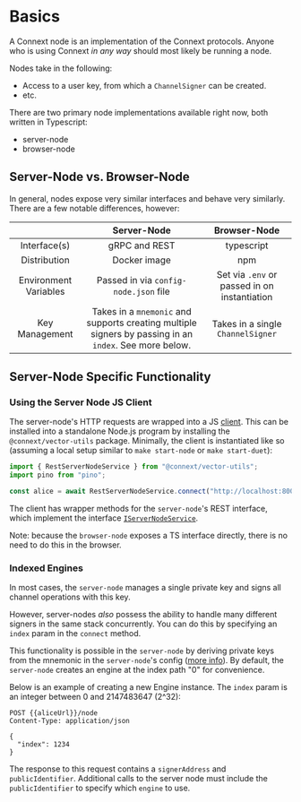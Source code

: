 # Basics

A Connext node is an implementation of the Connext protocols. Anyone who is using Connext *in any way* should most likely be running a node.

Nodes take in the following:
- Access to a user key, from which a `ChannelSigner` can be created.
- etc.

There are two primary node implementations available right now, both written in Typescript:
- server-node
- browser-node

## Server-Node vs. Browser-Node

In general, nodes expose very similar interfaces and behave very similarly. There are a few notable differences, however:

|                       |                                               Server-Node                                              |                 Browser-Node                 |
|:---------------------:|:------------------------------------------------------------------------------------------------------:|:--------------------------------------------:|
|      Interface(s)     |                                              gRPC and REST                                             |                      typescript                      |
|      Distribution     |                                              Docker image                                              |                      npm                     |
| Environment Variables |                                  Passed in via `config-node.json` file                                 | Set via `.env` or passed in on instantiation |
|     Key Management    | Takes in a `mnemonic` and supports creating multiple signers by passing in an `index`. See more below. |       Takes in a single `ChannelSigner`      |

## Server-Node Specific Functionality

### Using the Server Node JS Client

The server-node's HTTP requests are wrapped into a JS [client](./modules/utils/src/serverNode.ts). This can be installed into a standalone Node.js program by installing the `@connext/vector-utils` package. Minimally, the client is instantiated like so (assuming a local setup similar to `make start-node` or `make start-duet`):

```ts
import { RestServerNodeService } from "@connext/vector-utils";
import pino from "pino";

const alice = await RestServerNodeService.connect("http://localhost:8001", { 1337: "http://localhost:8545" }, pino());
```

The client has wrapper methods for the `server-node`'s REST interface, which implement the interface [`IServerNodeService`](./modules/utils/src/serverNode.ts).

Note: because the `browser-node` exposes a TS interface directly, there is no need to do this in the browser.

### Indexed Engines

In most cases, the `server-node` manages a single private key and signs all channel operations with this key. 

However, server-nodes *also* possess the ability to handle many different signers in the same stack concurrently. You can do this by specifying an `index` param in the `connect` method.

This functionality is possible in the `server-node` by deriving private keys from the mnemonic in the `server-node`'s config ([more info](https://medium.com/@wolovim/ethereum-201-hd-wallets-11d0c93c87f7)). By default, the `server-node` creates an engine at the index path "0" for convenience.

Below is an example of creating a new Engine instance. The `index` param is an integer between 0 and 2147483647 (2^32):

```http
POST {{aliceUrl}}/node
Content-Type: application/json

{
  "index": 1234
}
```

The response to this request contains a `signerAddress` and `publicIdentifier`. Additional calls to the server node must include the `publicIdentifier` to specify which `engine` to use.

